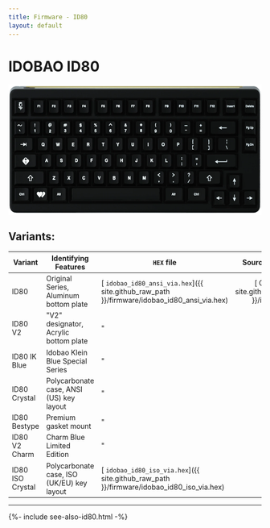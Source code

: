 ```yaml
---
title: Firmware - ID80
layout: default
---
```


# IDOBAO ID80

<img src="../assets/img/idobao-id80.png" height="260" style="display:block;margin-left:auto;margin-right:auto;">

## Variants:

| Variant       | Identifying Features                                | `HEX` file | Source Location |
|---------------|-----------------------------------------------------|------------|:---------------:|
| ID80 | Original Series, Aluminum bottom plate | [<i class="fas fa-microchip"></i> `idobao_id80_ansi_via.hex`]({{ site.github_raw_path }}/firmware/idobao_id80_ansi_via.hex) | [<i class="fab fa-github"></i> QMK]({{ site.github_qmk_path }}/id80/v1) |
| ID80 V2 | "V2" designator, Acrylic bottom plate | " | " |
| ID80 IK Blue | Idobao Klein Blue Special Series | " | " |
| ID80 Crystal | Polycarbonate case, ANSI (US) key layout | " | " |
| ID80 Bestype | Premium gasket mount | " | " |
| ID80 V2 Charm | Charm Blue Limited Edition  | " | " |
| ID80 ISO Crystal | Polycarbonate case, ISO (UK/EU) key layout | [<i class="fas fa-microchip"></i> `idobao_id80_iso_via.hex`]({{ site.github_raw_path }}/firmware/idobao_id80_iso_via.hex) | " |


---

{%- include see-also-id80.html -%}
